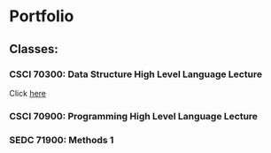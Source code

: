 # Portfolio

## Classes:

### CSCI 70300: Data Structure High Level Language Lecture 
Click [here](https://github.com/JCardenas62/nycscertweb1/blob/main/Data_Structures)
### CSCI 70900: Programming High Level Language Lecture

### SEDC 71900: Methods 1
